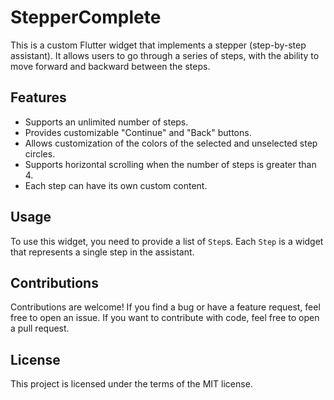 # StepperComplete

This is a custom Flutter widget that implements a stepper (step-by-step assistant). It allows users to go through a series of steps, with the ability to move forward and backward between the steps.

## Features

- Supports an unlimited number of steps.
- Provides customizable "Continue" and "Back" buttons.
- Allows customization of the colors of the selected and unselected step circles.
- Supports horizontal scrolling when the number of steps is greater than 4.
- Each step can have its own custom content.

## Usage

To use this widget, you need to provide a list of `Step`s. Each `Step` is a widget that represents a single step in the assistant.

## Contributions

Contributions are welcome! If you find a bug or have a feature request, feel free to open an issue. If you want to contribute with code, feel free to open a pull request.

## License

This project is licensed under the terms of the MIT license.